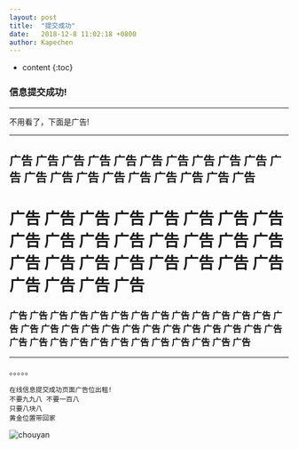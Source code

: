 ```yaml
---
layout: post
title:  "提交成功"
date:   2018-12-8 11:02:18 +0800
author: Kapechen
---
```


* content
{:toc}


### 信息提交成功!


---
不用看了，下面是广告!

---


## 广告 广告 广告 广告 广告 广告 广告 广告 广告 广告 广告 广告 广告 广告 广告 广告 广告 广告 广告 广告
# 广告 广告 广告 广告 广告 广告 广告 广告 广告 广告 广告 广告 广告 广告 广告 广告 广告 广告 广告 广告 广告 广告 广告 广告 广告 广告 广告 广告

### 广告 广告 广告 广告 广告 广告 广告 广告 广告 广告 广告 广告 广告 广告 广告 广告 广告 广告 广告 广告 广告 广告 广告 广告 广告 广告 广告 广告 广告 广告 广告 广告 广告 广告 广告 广告 广告 广告 广告
---
。。。。。
```
在线信息提交成功页面广告位出租!
不要九九八 不要一百八
只要八块八
黄金位置带回家
```
![chouyan](https://github.com/kkzhu119/images/raw/master/facefun/chouyan.jpg)